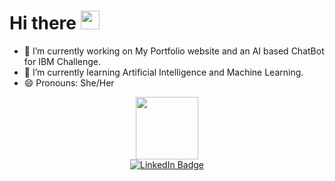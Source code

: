 <h1>
  Hi there
  <img src="https://media.giphy.com/media/hvRJCLFzcasrR4ia7z/giphy.gif" width="30px"/>
</h1>

- 🔭 I’m currently working on My Portfolio website and an AI based ChatBot for IBM Challenge. 
- 🌱 I’m currently learning Artificial Intelligence and Machine Learning. 
- 😄 Pronouns: She/Her


<div id="header" align="center">
  <img src="https://media.giphy.com/media/M9gbBd9nbDrOTu1Mqx/giphy.gif" width="100"/>
  <div id="badges">
  <a href="https://www.linkedin.com/in/jahnvi-singh-749626212">
    <img src="https://img.shields.io/badge/LinkedIn-blue?style=for-the-badge&logo=linkedin&logoColor=white" alt="LinkedIn Badge"/>
  </a>
  </div>
  
  <img src="https://komarev.com/ghpvc/?username=JahnnviSingh&style=flat-square&color=blue" alt=""/>
</div>










<!--
**JahnnviSingh/JahnnviSingh** is a ✨ _special_ ✨ repository because its `README.md` (this file) appears on your GitHub profile.

Here are some ideas to get you started:
- 🤔 I’m looking for help with ...
- 💬 Ask me about ...
- 👯 I’m looking to collaborate on ...
- 📫 How to reach me: jahnnvisingh
- ⚡ Fun fact: ...

-->
